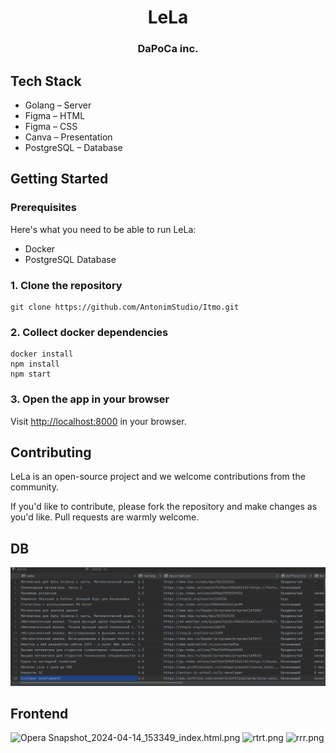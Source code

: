 <div align="center">
  <h1 align="center">LeLa</h1>
  <h3>DaPoCa inc.</h3>
</div>

## Tech Stack

- Golang – Server
- Figma – HTML
- Figma – CSS
- Canva – Presentation
- PostgreSQL – Database

## Getting Started

### Prerequisites

Here's what you need to be able to run LeLa:

- Docker
- PostgreSQL Database

### 1. Clone the repository

```shell
git clone https://github.com/AntonimStudio/Itmo.git
```

### 2. Collect docker dependencies

```shell
docker install
npm install
npm start
```

### 3. Open the app in your browser

Visit [http://localhost:8000](http://localhost:3000) in your browser.

## Contributing

LeLa is an open-source project and we welcome contributions from the community.

If you'd like to contribute, please fork the repository and make changes as you'd like. Pull requests are warmly welcome.

## DB
![img.png](img.png)

## Frontend
![Opera Snapshot_2024-04-14_153349_index.html.png](..%2F..%2FDownloads%2FOpera%20Snapshot_2024-04-14_153349_index.html.png)
![rtrt.png](..%2F..%2FDownloads%2Frtrt.png)
![rrr.png](..%2F..%2FDownloads%2Frrr.png)
